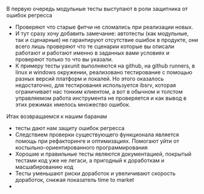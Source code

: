 В первую очередь модульные тесты выступают в роли защитника от ошибок регресса

* Проверяют что старые фитчи не сломались при реализации новых.
* И тут сразу хочу добавить замечание: автотесты (как модульные, так и сценарные) не гарантируют отсутствие ошибок в продукте, они всего лишь проверяют что те сценарии которые вы описали работают и работают именно в заданных вами условиях и проверяют только то что вы указали.
* К примеру тесты yaxunit выполняются на github, на github runners, в linux и windows окружении, реализовано тестирование с помощью разных версий платформ и локалей. Но этого оказалось недостаточно, для тестирования используется ibsrv, которая ограничивает нас тонким клиентом, а вот в обычном и толстом управляемом работа инструмента не проверяется и как вывод в этих режимах имелось множество ошибок.

Итак возвращаемся к нашим баранам
 * тесты дают нам защиту ошибок регресса
 * Следствием проверки существующего функционала является помощь при рефакторинге и оптимизациях. Помогают уйти от костыльно-ориентированного программирования
 * Хорошие и правильные тесты являются документацией, покрытый тестами код уже не легаси, а пригодный к доработкам и масшабированию код
 * Тесты уменьшают риски доработок и увеличивают скорость доработок, снижая показатель time to market
 * 
